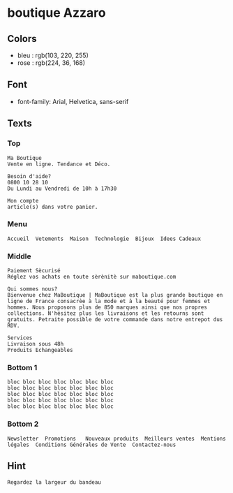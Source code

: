 # boutique Azzaro

## Colors

- bleu : rgb(103, 220, 255)
- rose : rgb(224, 36, 168)

## Font

- font-family: Arial, Helvetica, sans-serif

## Texts

### Top

    Ma Boutique
    Vente en ligne. Tendance et Déco.

    Besoin d'aide?
    0800 10 28 10
    Du Lundi au Vendredi de 10h à 17h30

    Mon compte
    article(s) dans votre panier.

### Menu

    Accueil  Vetements  Maison  Technologie  Bijoux  Idees Cadeaux

### Middle

    Paiement Sècurisé
    Réglez vos achats en toute sèrènitè sur maboutique.com

    Qui sommes nous?
    Bienvenue chez MaBoutique | MaBoutique est la plus grande boutique en ligne de France consacrèe à la mode et à la beauté pour femmes et hommes. Nous proposons plus de 850 marques ainsi que nos propres collections. N'hésitez plus les livraisons et les retourns sont gratuits. Petraite possible de votre commande dans notre entrepot dus RDV.

    Services
    Livraison sous 48h
    Produits Echangeables

### Bottom 1

    bloc bloc bloc bloc bloc bloc bloc
    bloc bloc bloc bloc bloc bloc bloc
    bloc bloc bloc bloc bloc bloc bloc
    bloc bloc bloc bloc bloc bloc bloc
    bloc bloc bloc bloc bloc bloc bloc

### Bottom 2

    Newsletter  Promotions   Nouveaux produits  Meilleurs ventes  Mentions légales  Conditions Générales de Vente  Contactez-nous

## Hint

    Regardez la largeur du bandeau
